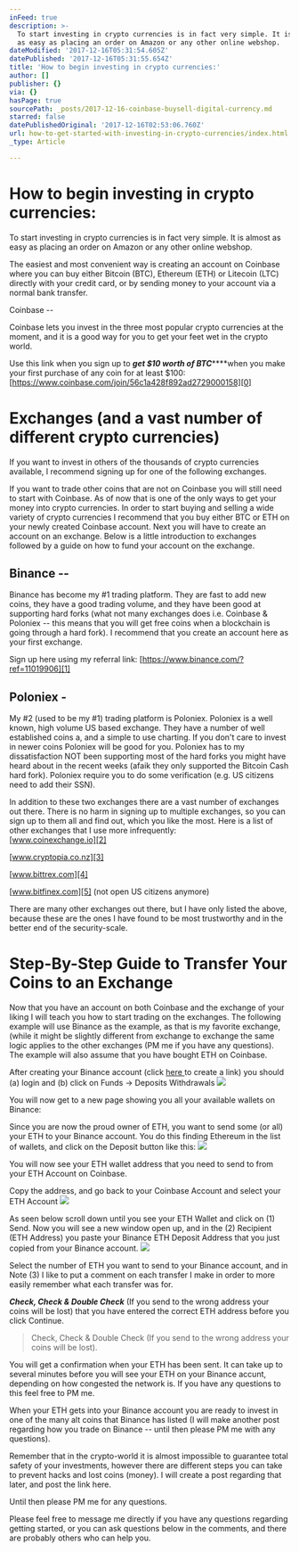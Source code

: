 ```yaml
---
inFeed: true
description: >-
  To start investing in crypto currencies is in fact very simple. It is almost
  as easy as placing an order on Amazon or any other online webshop.
dateModified: '2017-12-16T05:31:54.605Z'
datePublished: '2017-12-16T05:31:55.654Z'
title: 'How to begin investing in crypto currencies:'
author: []
publisher: {}
via: {}
hasPage: true
sourcePath: _posts/2017-12-16-coinbase-buysell-digital-currency.md
starred: false
datePublishedOriginal: '2017-12-16T02:53:06.760Z'
url: how-to-get-started-with-investing-in-crypto-currencies/index.html
_type: Article

---
```

# How to begin investing in crypto currencies:

To start investing in crypto currencies is in fact very simple. It is almost as easy as placing an order on Amazon or any other online webshop.

The easiest and most convenient way is creating an account on Coinbase where you can buy either Bitcoin (BTC), Ethereum (ETH) or Litecoin (LTC) directly with your credit card, or by sending money to your account via a normal bank transfer.

Coinbase -- 

Coinbase lets you invest in the three most popular crypto currencies at the moment, and it is a good way for you to get your feet wet in the crypto world.

Use this link when you sign up to _**get $10 worth of BTC**_****when you make your first purchase of any coin for at least $100: [https://www.coinbase.com/join/56c1a428f892ad2729000158][0]

# Exchanges (and a vast number of different crypto currencies)

If you want to invest in others of the thousands of crypto currencies available, I recommend signing up for one of the following exchanges.

If you want to trade other coins that are not on Coinbase you will still need to start with Coinbase. As of now that is one of the only ways to get your money into crypto currencies. In order to start buying and selling a wide variety of crypto currencies I recommend that you buy either BTC or ETH on your newly created Coinbase account. Next you will have to create an account on an exchange. Below is a little introduction to exchanges followed by a guide on how to fund your account on the exchange.

## Binance --

Binance has become my \#1 trading platform. They are fast to add new coins, they have a good trading volume, and they have been good at supporting hard forks (what not many exchanges does i.e. Coinbase & Poloniex -- this means that you will get free coins when a blockchain is going through a hard fork). I recommend that you create an account here as your first exchange.

Sign up here using my referral link: [https://www.binance.com/?ref=11019906][1]

## Poloniex -

My \#2 (used to be my \#1) trading platform is Poloniex. Poloniex is a well known, high volume US based exchange. They have a number of well established coins a, and a simple to use charting. If you don't care to invest in newer coins Poloniex will be good for you. Poloniex has to my dissatisfaction NOT been supporting most of the hard forks you might have heard about in the recent weeks (afaik they only supported the Bitcoin Cash hard fork). Poloniex require you to do some verification (e.g. US citizens need to add their SSN).

In addition to these two exchanges there are a vast number of exchanges out there. There is no harm in signing up to multiple exchanges, so you can sign up to them all and find out, which you like the most. Here is a list of other exchanges that I use more infrequently:  
[www.coinexchange.io][2]

[www.cryptopia.co.nz][3]

[www.bittrex.com][4]

[www.bitfinex.com][5] (not open US citizens anymore)

There are many other exchanges out there, but I have only listed the above, because these are the ones I have found to be most trustworthy and in the better end of the security-scale.

# Step-By-Step Guide to Transfer Your Coins to an Exchange

Now that you have an account on both Coinbase and the exchange of your liking I will teach you how to start trading on the exchanges. The following example will use Binance as the example, as that is my favorite exchange, (while it might be slightly different from exchange to exchange the same logic applies to the other exchanges (PM me if you have any questions). The example will also assume that you have bought ETH on Coinbase.

After creating your Binance account (click [here ][6]to create a link) you should (a) login and (b) click on Funds -\> Deposits Withdrawals
![](https://the-grid-user-content.s3-us-west-2.amazonaws.com/06a46808-84a8-42e4-accb-e331426149f7.png)

You will now get to a new page showing you all your available wallets on Binance:

Since you are now the proud owner of ETH, you want to send some (or all) your ETH to your Binance account. You do this finding Ethereum in the list of wallets, and click on the Deposit button like this:
![](https://the-grid-user-content.s3-us-west-2.amazonaws.com/bfa01029-72d9-4961-a43f-3dc9c33472b1.png)

You will now see your ETH wallet address that you need to send to from your ETH Account on Coinbase.

Copy the address, and go back to your Coinbase Account and select your ETH Account
![](https://the-grid-user-content.s3-us-west-2.amazonaws.com/9198abca-ff12-4a83-8487-a7304395358c.png)

As seen below scroll down until you see your ETH Wallet and click on (1) Send. Now you will see a new window open up, and in the (2) Recipient (ETH Address) you paste your Binance ETH Deposit Address that you just copied from your Binance account.
![](https://the-grid-user-content.s3-us-west-2.amazonaws.com/b14ba47a-aac8-4bfe-b1f6-0811f6b68a58.png)

Select the number of ETH you want to send to your Binance account, and in Note (3) I like to put a comment on each transfer I make in order to more easily remember what each transfer was for.

_**Check, Check & Double Check**_ (If you send to the wrong address your coins will be lost) that you have entered the correct ETH address before you click Continue.

> Check, Check & Double Check (If you send to the wrong address your coins will be lost). 

You will get a confirmation when your ETH has been sent. It can take up to several minutes before you will see your ETH on your Binance accunt, depending on how congested the network is. If you have any questions to this feel free to PM me.

When your ETH gets into your Binance account you are ready to invest in one of the many alt coins that Binance has listed (I will make another post regarding how you trade on Binance -- until then please PM me with any questions).

Remember that in the crypto-world it is almost impossible to guarantee total safety of your investments, however there are different steps you can take to prevent hacks and lost coins (money). I will create a post regarding that later, and post the link here.

Until then please PM me for any questions.

Please feel free to message me directly if you have any questions regarding getting started, or you can ask questions below in the comments, and there are probably others who can help you.

[0]: https://www.coinbase.com/join/56c1a428f892ad2729000158
[1]: https://l.facebook.com/l.php?u=https%3A%2F%2Fwww.binance.com%2F%3Fref%3D11019906&h=ATNTiIlQbaYyvXhscSIozye66qkA7TNf4sJvncZYL_XtGlJfwbXNs-EWPqCeAkIeSuHg8wvGM9897Ch697H_Jh3AbVSqacCmkXgh7j2XxFabXWOBXNPCZ6qo_vM3ooUyHRh76jRckF3abmgb4udTmIMJMa2CxsNZH6H6wRZGEZEkkeqsPpT6M8OFBxKWrjzD9n-6q8ZDZZJU95hiyIiTRUPbYE5h-YBP22XSqMlp5IlDf_eQFbw0Ys89wvqTrgL73QOfuEaFFS7YCflYJzjpuhHaJwmoBHaIgeijgUtAmPK9
[2]: https://l.facebook.com/l.php?u=http%3A%2F%2Fwww.coinexchange.io%2F&h=ATPs-maxeayyOoknMYvdRQSLbHgrX1gCHmfXA9MbO1ZpAP29gx76tus95wFJn9MwR7YX6P8PNClHwPo0L5Ba1QeB9KtssgLQvSd5jM5KnKiy1PbfHa4CRT1QwzlehC-L1YMa6jr6Yp_doELnrwU8yL0u5z6nH_mMgiocNBKAfoE68-0a8PCj-Vw6cvW1amgPNzybBGK0QXxMEpL9v_Zv4bzrUk_DV7eWa16WT4RuR4D2NNRQ3NS7X0brqnkwFAwTpfDOe5JPY-t4vmoZxdo7We63hHsLZxA-STWFthE3ekhi
[3]: https://l.facebook.com/l.php?u=http%3A%2F%2Fwww.cryptopia.co.nz%2F&h=ATMTHw4v1Ks7qm3IktQ1Erf7T8RmE6w4mfpdfaNljzzTpaIgYwGXzAvN_dvWjYvbEoz2mElaBzIKx7uQEgE69q0GR1IjGmrXemG4tbIff8lGvpfo04zMgW5NZlYk1qXDiHABP8OnGokK0KnsR56HvZKb6ltwKXgnGAF6GXT3oLVlZ2xTfdI8b0YHIURrdyHL6M4iwQ2OMzVhM_8LiWXazqJOteodzBrfB26N3eSCYepGNeCepL7nY2RX7qHUC86l4qGf_qHXQuucGgZi69AO3TLCPGuh6FKMfoPWO0sdIcMd
[4]: https://l.facebook.com/l.php?u=http%3A%2F%2Fwww.bittrex.com%2F&h=ATPS5NglCoXk48EQUyeiY0YdDjvAI-PJulHVAb7XoEfwnmBFsi0j6rzmfmnwyOMnZeLIgy2h9Jttbu1ALss6zW_ui_vp1OAhmxZqpyjIpNyt-nzeAGFvw6hMyc_rWOm05ypoFAFtbn3JeVzCR0bcnfXzcwHdOh4jNGpGLqPAPzyUR4dNEzLjiRnzWIAqTZMsA021rBdBMW3DxGw2s07Edvoh-OF4hhfLEbJhdAdtti9hDsROIw6HrW5L9Je1ZWg5NgdwIViK2b0ksxFehim8jC_QCjRAtu0fiPc9D3-hqJhC
[5]: https://l.facebook.com/l.php?u=http%3A%2F%2Fwww.bitfinex.com%2F&h=ATNsh_hUYfLwXfrXsW490OGzooVCWMcdYuuiAg4l1Tzdwk_0SQyk4kVjJzuerc3eXIcEOzr46fvAh0-EaF0azVkh7unrLalR7e_p0xWbYZnqZ5AuRZBa0H468gL3IjOc5VxIeejwt2dN2Zs9dG0y9O-Fj9BOGD7KtBnS5B-dZAvbBqvQHKRmoOXyc-HYIrYTd0MjuSem69Yrn_IsP173H32DK587uL3s9OXSFATCJU6Q9NzJ0p8_62aBeCen3DKgf5wKpYxX36qa3pmEHZb8c4gTrNKut1QYdSkkdwk1hJSJ
[6]: https://www.binance.com/?ref=11019906 "Create Binance Account"